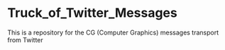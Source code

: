 # Truck_of_Twitter_Messages
This is a repository for the CG (Computer Graphics) messages transport from Twitter

